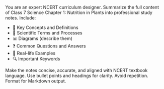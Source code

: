 

You are an expert NCERT curriculum designer. Summarize the full content of 
Class 7 Science Chapter 1: Nutrition in Plants 
into professional study notes. Include:
- 🌱 Key Concepts and Definitions
- 🧪 Scientific Terms and Processes
- 📊 Diagrams (describe them)
- ❓ Common Questions and Answers
- 📘 Real-life Examples
- 🔍 Important Keywords

Make the notes concise, accurate, and aligned with NCERT textbook language. 
Use bullet points and headings for clarity. Avoid repetition. 
Format for Markdown output.

